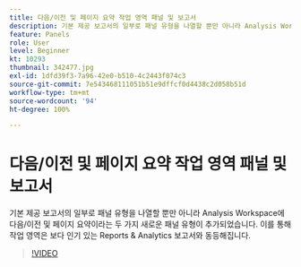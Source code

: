 ```yaml
---
title: 다음/이전 및 페이지 요약 작업 영역 패널 및 보고서
description: 기본 제공 보고서의 일부로 패널 유형을 나열할 뿐만 아니라 Analysis Workspace에 다음/이전 및 페이지 요약이라는 두 가지 새로운 패널 유형이 추가되었습니다. 이를 통해 작업 영역은 보다 인기 있는 Reports & Analytics 보고서와 동등해집니다.
feature: Panels
role: User
level: Beginner
kt: 10293
thumbnail: 342477.jpg
exl-id: 1dfd39f3-7a96-42e0-b510-4c2443f074c3
source-git-commit: 7e543468111051b51e9dffcf0d4438c2d058b51d
workflow-type: tm+mt
source-wordcount: '94'
ht-degree: 100%

---
```


# 다음/이전 및 페이지 요약 작업 영역 패널 및 보고서

기본 제공 보고서의 일부로 패널 유형을 나열할 뿐만 아니라 Analysis Workspace에 다음/이전 및 페이지 요약이라는 두 가지 새로운 패널 유형이 추가되었습니다. 이를 통해 작업 영역은 보다 인기 있는 Reports &amp; Analytics 보고서와 동등해집니다.

>[!VIDEO](https://video.tv.adobe.com/v/346421/?quality=12&learn=on&captions=kor)
